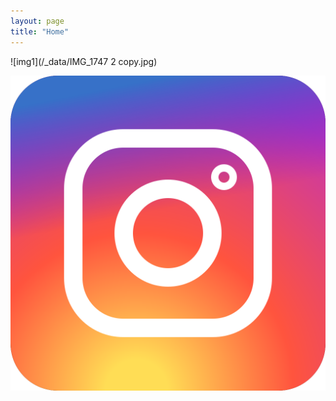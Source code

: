 ```yaml
---
layout: page
title: "Home"
---
```


![img1](/_data/IMG_1747 2 copy.jpg)

![img2](/_data/instagram.svg)
